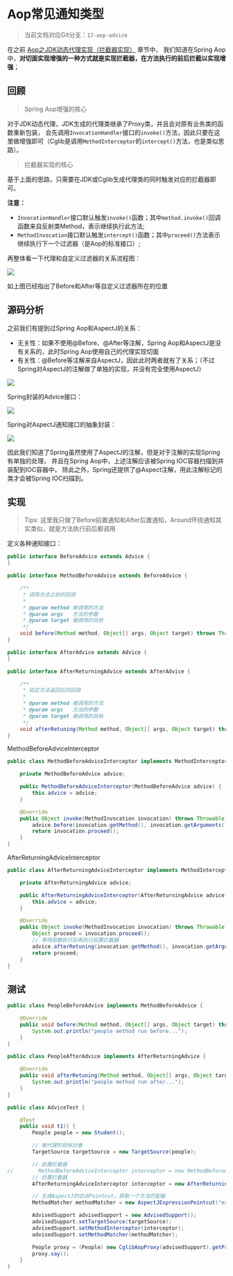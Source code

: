 # Aop常见通知类型

> 当前文档对应Git分支：`17-aop-advice`

在之前 [Aop之JDK动态代理实现（拦截器实现）](../14-jdk-dynamic-proxy/README.md) 章节中，
我们知道在Spring Aop中，**对切面实现增强的一种方式就是实现拦截器，在方法执行的前后拦截以实现增强**；

## 回顾

> Spring Aop增强的核心

对于JDK动态代理，JDK生成的代理类继承了Proxy类，并且会对原有业务类的函数重新包装，
会先调用`InvocationHandler`接口的`invoke()`方法，因此只要在这里做增强即可（Cglib是调用`MethodInterceptor`的`intercept()`方法，也是类似思路）。

> 拦截器实现的核心

基于上面的思路，只需要在JDK或Cglib生成代理类的同时触发对应的拦截器即可。

**注意：** 

- `InvocationHandler`接口默认触发`invoke()`函数；其中`method.invoke()`回调函数来自反射类Method，表示继续执行此方法;
- `MethodInvocation`接口默认触发`intercept()`函数；其中`proceed()`方法表示继续执行下一个过滤器（是Aop的标准接口）;

再整体看一下代理和自定义过滤器的关系流程图：

![](imgs/MIK-NNC8nA.png)

如上图已经指出了Before和After等自定义过滤器所在的位置

## 源码分析

之前我们有提到过Spring Aop和AspectJ的关系：

- 无关性：如果不使用@Before、@After等注解，Spring Aop和AspectJ是没有关系的，此时Spring Aop使用自己的代理实现切面
- 有关性：@Before等注解来自AspectJ，因此此时两者就有了关系；（不过Spring对AspectJ的注解做了单独的实现，并没有完全使用AspectJ）

![](imgs/MIK-U8Xe4z.png)

Spring封装的Advice接口：

![](imgs/MIK-KBPHxV.png)

Spring对AspectJ通知接口的抽象封装：

![](imgs/MIK-zrKRiD.png)

因此我们知道了Spring虽然使用了AspectJ的注解，但是对于注解的实现Spring有单独的处理，
并且在Spring Aop中，上述注解应该被Spring IOC容器扫描到并装配到IOC容器中，
除此之外，Spring还提供了@Aspect注解，用此注解标记的类才会被Spring IOC扫描到。

## 实现

> Tips: 这里我只做了Before前置通知和After后置通知，Around环绕通知其实类似，就是方法执行前后都调用

定义各种通知接口：

```java
public interface BeforeAdvice extends Advice {
}

public interface MethodBeforeAdvice extends BeforeAdvice {

    /**
     * 调用方法之前的回调
     *
     * @param method 被调用的方法
     * @param args   方法的参数
     * @param target 被调用的目标
     */
    void before(Method method, Object[] args, Object target) throws Throwable;
}

public interface AfterAdvice extends Advice {
}

public interface AfterReturningAdvice extends AfterAdvice {

    /**
     * 给定方法返回后的回调
     *
     * @param method 被调用的方法
     * @param args   方法的参数
     * @param target 被调用的目标
     */
    void afterRetuning(Method method, Object[] args, Object target) throws Throwable;
}
```

MethodBeforeAdviceInterceptor

```java
public class MethodBeforeAdviceInterceptor implements MethodInterceptor {

    private MethodBeforeAdvice advice;

    public MethodBeforeAdviceInterceptor(MethodBeforeAdvice advice) {
        this.advice = advice;
    }

    @Override
    public Object invoke(MethodInvocation invocation) throws Throwable {
        advice.before(invocation.getMethod(), invocation.getArguments(), invocation.getThis());
        return invocation.proceed();
    }
}
```

AfterReturningAdviceInterceptor

```java
public class AfterReturningAdviceInterceptor implements MethodInterceptor {

    private AfterReturningAdvice advice;

    public AfterReturningAdviceInterceptor(AfterReturningAdvice advice) {
        this.advice = advice;
    }

    @Override
    public Object invoke(MethodInvocation invocation) throws Throwable {
        Object proceed = invocation.proceed();
        // 等待函数执行后再执行后置拦截器
        advice.afterRetuning(invocation.getMethod(), invocation.getArguments(), invocation.getThis());
        return proceed;
    }
}
```

## 测试

```java
public class PeopleBeforeAdvice implements MethodBeforeAdvice {

    @Override
    public void before(Method method, Object[] args, Object target) throws Throwable {
        System.out.println("people method run before...");
    }
}

public class PeopleAfterAdvice implements AfterReturningAdvice {

    @Override
    public void afterRetuning(Method method, Object[] args, Object target) throws Throwable {
        System.out.println("people method run after...");
    }
}
```

```java
public class AdviceTest {

    @Test
    public void t1() {
        People people = new Student();

        // 被代理的目标对象
        TargetSource targetSource = new TargetSource(people);

        // 前置拦截器
//        MethodBeforeAdviceInterceptor interceptor = new MethodBeforeAdviceInterceptor(new PeopleBeforeAdvice());
        // 后置拦截器
        AfterReturningAdviceInterceptor interceptor = new AfterReturningAdviceInterceptor(new PeopleAfterAdvice());

        // 生成AspectJ的切点Pointcut，获取一个方法匹配器
        MethodMatcher methodMatcher = new AspectJExpressionPointcut("execution( * cn.tycoding.spring.aop.proxy.People.say(..))").getMethodMatcher();

        AdvisedSupport advisedSupport = new AdvisedSupport();
        advisedSupport.setTargetSource(targetSource);
        advisedSupport.setMethodInterceptor(interceptor);
        advisedSupport.setMethodMatcher(methodMatcher);

        People proxy = (People) new CglibAopProxy(advisedSupport).getProxy();
        proxy.say();
    }
}
```





